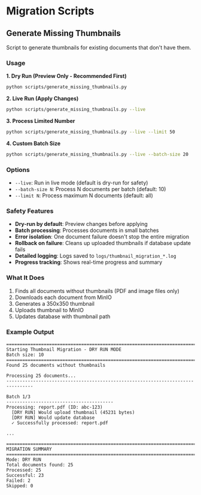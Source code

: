 # Migration Scripts

## Generate Missing Thumbnails

Script to generate thumbnails for existing documents that don't have them.

### Usage

**1. Dry Run (Preview Only - Recommended First)**
```bash
python scripts/generate_missing_thumbnails.py
```

**2. Live Run (Apply Changes)**
```bash
python scripts/generate_missing_thumbnails.py --live
```

**3. Process Limited Number**
```bash
python scripts/generate_missing_thumbnails.py --live --limit 50
```

**4. Custom Batch Size**
```bash
python scripts/generate_missing_thumbnails.py --live --batch-size 20
```

### Options

- `--live`: Run in live mode (default is dry-run for safety)
- `--batch-size N`: Process N documents per batch (default: 10)
- `--limit N`: Process maximum N documents (default: all)

### Safety Features

- **Dry-run by default**: Preview changes before applying
- **Batch processing**: Processes documents in small batches
- **Error isolation**: One document failure doesn't stop the entire migration
- **Rollback on failure**: Cleans up uploaded thumbnails if database update fails
- **Detailed logging**: Logs saved to `logs/thumbnail_migration_*.log`
- **Progress tracking**: Shows real-time progress and summary

### What It Does

1. Finds all documents without thumbnails (PDF and image files only)
2. Downloads each document from MinIO
3. Generates a 350x350 thumbnail
4. Uploads thumbnail to MinIO
5. Updates database with thumbnail path

### Example Output

```
================================================================================
Starting Thumbnail Migration - DRY RUN MODE
Batch size: 10
================================================================================
Found 25 documents without thumbnails

Processing 25 documents...
--------------------------------------------------------------------------------

Batch 1/3
----------------------------------------
Processing: report.pdf (ID: abc-123)
  [DRY RUN] Would upload thumbnail (45231 bytes)
  [DRY RUN] Would update database
  ✓ Successfully processed: report.pdf

...

================================================================================
MIGRATION SUMMARY
================================================================================
Mode: DRY RUN
Total documents found: 25
Processed: 25
Successful: 23
Failed: 2
Skipped: 0
```
